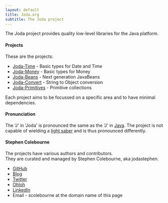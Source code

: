 ```yaml
---
layout: default
title: Joda.org
subtitle: The Joda project
---
```


The Joda project provides quality low-level libraries for the Java platform.

#### Projects

These are the projects:

- [Joda-Time](http://www.joda.org/joda-time/) - Basic types for Date and Time
- [Joda-Money](http://www.joda.org/joda-money/) - Basic types for Money
- [Joda-Beans](http://www.joda.org/joda-beans/) - Next generation JavaBeans
- [Joda-Convert](http://www.joda.org/joda-convert/) - String to Object conversion
- [Joda-Primitives](http://www.joda.org/joda-primitives/) - Primitive collections

Each project aims to be focussed on a specific area and to have minimal dependencies.

#### Pronunciation
 The 'J' in 'Joda' is pronounced the same as the 'J' in [Java](http://dictionary.reference.com/browse/Java).
 The project is not capable of wielding a [light saber](http://en.wikipedia.org/wiki/Yoda) and is thus pronounced differently.

#### Stephen Colebourne

The projects have various authors and contributors.  
They are curated and managed by Stephen Colebourne, aka jodastephen.
- [GitHub](https://github.com/jodastephen)
- [Blog](http://blog.joda.org)
- [Twitter](https://twitter.com/jodastephen)
- [Ohloh](https://www.ohloh.net/accounts/scolebourne)
- [LinkedIn](http://www.linkedin.com/in/stephencolebourne)
- Email - scolebourne at the domain name of this page
